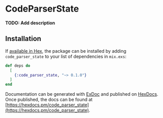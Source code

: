 # CodeParserState

**TODO: Add description**

## Installation

If [available in Hex](https://hex.pm/docs/publish), the package can be installed
by adding `code_parser_state` to your list of dependencies in `mix.exs`:

```elixir
def deps do
  [
    {:code_parser_state, "~> 0.1.0"}
  ]
end
```

Documentation can be generated with [ExDoc](https://github.com/elixir-lang/ex_doc)
and published on [HexDocs](https://hexdocs.pm). Once published, the docs can
be found at [https://hexdocs.pm/code_parser_state](https://hexdocs.pm/code_parser_state).

